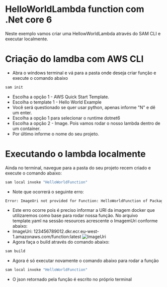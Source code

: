 # HelloWorldLambda function com .Net core 6

Neste exemplo vamos criar uma HellowWorldLambda através do SAM CLI e executar localmente.

# Criação do lamdba com AWS CLI
- Abra o windows terminal e vá para a pasta onde deseja criar função e execute o comando abaixo
```bash
sam init
```
- Escolha a opção 1 - AWS Quick Start Template.
- Escolha o template 1 - Hello World Example
- Você será questionado se quer usar python, apenas informe "N" e dê um enter.
- Escolha a opção 1 para selecionar o runtime dotnet6
- Escolha a opção 2 - Image. Pois vamos rodar o nosso lambda dentro de um container.
- Por último informe o nome do seu projeto.

# Executando o lambda localmente

Ainda no terminal, navegue para a pasta do seu projeto recem criado e execute o comando abaixo:
```bash
sam local invoke "HelloWorldFunction"
```
- Note que ocorrerá o seguinte erro:
```bash
Error: ImageUri not provided for Function: HelloWorldFunction of PackageType: Image
```
- Este erro ocorre pois é preciso informar a URI da imagem docker que utilizaremos como base para rodar nossa função. No arquivo template.yaml na sessão resources acrescente o ImagemUri conforme abaixo: 
- ImageUri: 123456789012.dkr.ecr.eu-west-1.amazonaws.com/function:latest
![ImageUri](https://user-images.githubusercontent.com/44115369/158993429-1bf418ff-cb15-4b7e-a8f0-f59b209584b2.png)
- Agora faça o build através do comando abaixo:
```bash
sam build
```
- Agora é só executar novamente o comando abaixo para rodar a função
```bash
sam local invoke "HelloWorldFunction"
```
- O json retornado pela função é escrito no próprio terminal
